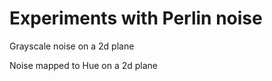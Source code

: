 # Experiments with Perlin noise

Grayscale noise on a 2d plane



Noise mapped to Hue on a 2d plane
